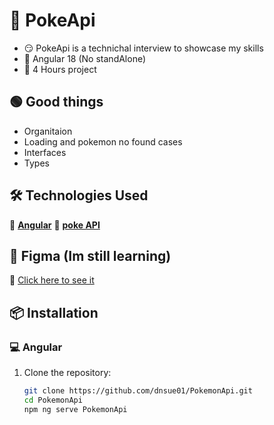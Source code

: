 # 👾 PokeApi

- 😏 PokeApi is a technichal interview to showcase my skills
- 🚩 Angular 18 (No standAlone)
- 🤩 4 Hours project


## 🟢 Good things

- Organitaion
- Loading and pokemon no found cases
- Interfaces
- Types 


## 🛠 Technologies Used


🔗 **[Angular](https://angular.io)**
🔗 **[poke API](https://pokeapi.co)**

## 🥳 Figma (Im still learning)

🔗 [Click here to see it](https://www.figma.com/design/XInUDcN6v1zJUdgM3zreU2/pokeApi?m=auto&t=Eeyq0MUtGGNpawz3-6)



## 📦 Installation

### 💻 Angular
1. Clone the repository:
   ```bash
   git clone https://github.com/dnsue01/PokemonApi.git
   cd PokemonApi
   npm ng serve PokemonApi
   ```
